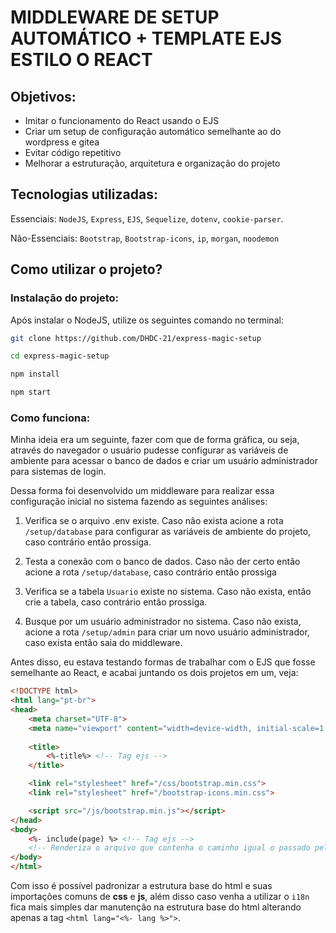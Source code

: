
# MIDDLEWARE DE SETUP AUTOMÁTICO + TEMPLATE EJS ESTILO O REACT

## Objetivos:

- Imitar o funcionamento do React usando o EJS
- Criar um setup de configuração automático semelhante ao do wordpress e gitea
- Evitar código repetitivo
- Melhorar a estruturação, arquitetura e organização do projeto

## Tecnologias utilizadas:

Essenciais: `NodeJS`, `Express`, `EJS`, `Sequelize`, `dotenv`, `cookie-parser`.

Não-Essenciais: `Bootstrap`, `Bootstrap-icons`, `ip`, `morgan`, `noodemon`

## Como utilizar o projeto?

### Instalação do projeto:

Após instalar o NodeJS, utilize os seguintes comando no terminal:

```bash
git clone https://github.com/DHDC-21/express-magic-setup
```

```bash
cd express-magic-setup
```

```bash
npm install
```

```bash
npm start
```

### Como funciona:

Minha ideia era um seguinte, fazer com que de forma gráfica, ou seja, através do navegador o usuário pudesse configurar as variáveis de ambiente para acessar o banco de dados e criar um usuário administrador para sistemas de login.

Dessa forma foi desenvolvido um middleware para realizar essa configuração inicial no sistema fazendo as seguintes análises:

1. Verifica se o arquivo .env existe. Caso não exista acione a rota `/setup/database` para configurar as variáveis de ambiente do projeto, caso contrário então prossiga.

2. Testa a conexão com o banco de dados. Caso não der certo então acione a rota `/setup/database`, caso contrário então prossiga

3. Verifica se a tabela `Usuario` existe no sistema. Caso não exista, então crie a tabela, caso contrário então prossiga.

4. Busque por um usuário administrador no sistema. Caso não exista, acione a rota `/setup/admin` para criar um novo usuário administrador, caso exista então saia do middleware.

Antes disso, eu estava testando formas de trabalhar com o EJS que fosse semelhante ao React, e acabai juntando os dois projetos em um, veja:

```html
<!DOCTYPE html>
<html lang="pt-br">
<head>
    <meta charset="UTF-8">
    <meta name="viewport" content="width=device-width, initial-scale=1.0">
    
    <title>
		<%-title%> <!-- Tag ejs -->
	</title>

    <link rel="stylesheet" href="/css/bootstrap.min.css">    
    <link rel="stylesheet" href="/bootstrap-icons.min.css">

    <script src="/js/bootstrap.min.js"></script>
</head>
<body>
	<%- include(page) %> <!-- Tag ejs -->
	<!-- Renderiza o arquivo que contenha o caminho igual o passado pela variável "page" -->
</body>
</html>
```

Com isso é possível padronizar a estrutura base do html e suas importações comuns de **css** e **js**, além disso caso venha a utilizar o `i18n` fica mais simples dar manutenção na estrutura base do html alterando apenas a tag `<html lang="<%- lang %>">`.
